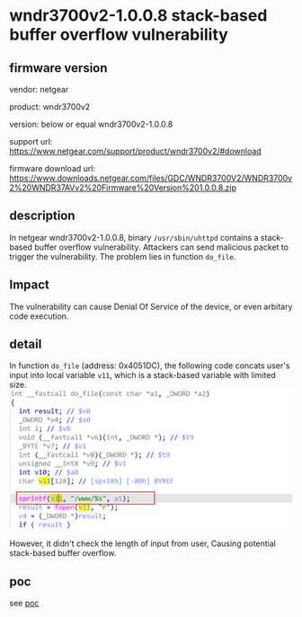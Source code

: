 # wndr3700v2-1.0.0.8 stack-based buffer overflow vulnerability
## firmware version
vendor: netgear

product: wndr3700v2

version: below or equal wndr3700v2-1.0.0.8

support url: https://www.netgear.com/support/product/wndr3700v2/#download

firmware download url: https://www.downloads.netgear.com/files/GDC/WNDR3700V2/WNDR3700v2%20WNDR37AVv2%20Firmware%20Version%201.0.0.8.zip

## description
In netgear wndr3700v2-1.0.0.8, binary `/usr/sbin/uhttpd` contains a stack-based buffer overflow vulnerability. Attackers can send malicious packet to trigger the vulnerability. The problem lies in function `do_file`.

## Impact
The vulnerability can cause Denial Of Service of the device, or even arbitary code execution.

## detail
In function `do_file` (address: 0x4051DC), the following code concats user's input into local variable `v11`, which is a stack-based variable with limited size.
![alt text](image.png)


However, it didn't check the length of input from user, Causing potential stack-based buffer overflow. 



## poc
see [poc](./poc)


